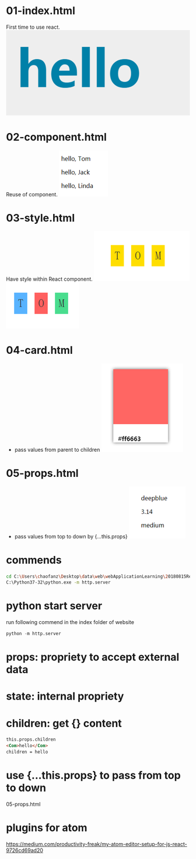 # 01-index.html
First time to use react.
![](assets/markdown-img-paste-20180815201902889.png)

# 02-component.html
Reuse of component.
![](assets/markdown-img-paste-20180815202002690.png)

# 03-style.html
Have style within React component.
![](assets/markdown-img-paste-20180815202359554.png)
![](assets/markdown-img-paste-20180815202721257.png)

# 04-card.html
- pass values from parent to children
![](assets/markdown-img-paste-20180815205153951.png)

# 05-props.html
- pass values from top to down by {...this.props}
![](assets/markdown-img-paste-20180815222728618.png)

# commends
```sh
cd C:\Users\chaofanz\Desktop\data\web\webApplicationLearning\20180815ReactComponent
C:\Python37-32\python.exe -m http.server
```


# python start server
run following commend in the index folder of website
```py
python -m http.server
```


# props: propriety to accept external data
# state: internal propriety

# children: get {} content
```html
this.props.children
<Com>hello</Com>
children = hello
```
# use {...this.props} to pass from top to down
05-props.html

# plugins for atom
https://medium.com/productivity-freak/my-atom-editor-setup-for-js-react-9726cd69ad20
